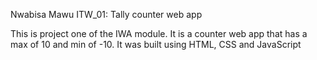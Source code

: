 Nwabisa Mawu ITW_01: Tally counter web app

This is project one of the IWA module. It is a counter web app that has a max of 10 and min of -10.
It was built using HTML, CSS and JavaScript

